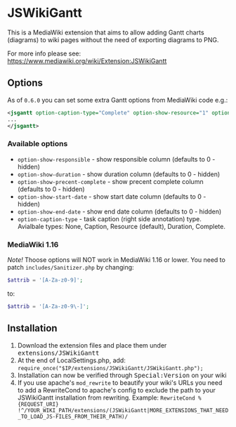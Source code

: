 JSWikiGantt
===========

This is a MediaWiki extension that aims to allow adding Gantt charts (diagrams) to wiki pages without the need of exporting diagrams to PNG.

For more info please see:
https://www.mediawiki.org/wiki/Extension:JSWikiGantt

Options
------------

As of `0.6.0` you can set some extra Gantt options from MediaWiki code e.g.:
```xml
<jsgantt option-caption-type="Complete" option-show-resource="1" option-show-duration="1">
...
</jsgantt>
```

### Available options ###
* `option-show-responsible` - show responsible column (defaults to 0 - hidden)
* `option-show-duration` - show duration column (defaults to 0 - hidden)
* `option-show-precent-complete` - show precent complete column (defaults to 0 - hidden)
* `option-show-start-date` - show start date column (defaults to 0 - hidden)
* `option-show-end-date` - show end date column (defaults to 0 - hidden)
* `option-caption-type` - task caption (right side annotation) type. Avialbale types: None, Caption, Resource (default), Duration, Complete.

### MediaWiki 1.16 ###
*Note!* Thoose options will NOT work in MediaWiki 1.16 or lower. You need to patch `includes/Sanitizer.php` by changing:
```php
$attrib = '[A-Za-z0-9]';
```
to:
```php
$attrib = '[A-Za-z0-9\-]';
```

Installation
------------

1. Download the extension files and place them under <tt>extensions/JSWikiGantt</tt>
2. At the end of LocalSettings.php, add:
	`require_once("$IP/extensions/JSWikiGantt/JSWikiGantt.php");`
3. Installation can now be verified through <tt>Special:Version</tt> on your wiki
4. If you use apache's `mod_rewrite` to beautify your wiki's URLs you need to add a RewriteCond to apache's config to exclude the path to your JSWikiGantt installation from rewriting. Example: ```RewriteCond %{REQUEST_URI} !^/YOUR_WIKI_PATH/extensions/(JSWikiGantt|MORE_EXTENSIONS_THAT_NEED_TO_LOAD_JS-FILES_FROM_THEIR_PATH)/```
